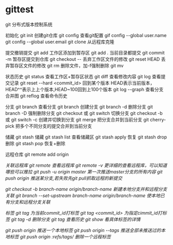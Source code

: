 # gittest
git 分布式版本控制系统

初始化
git init 创建git仓库
git config 查看git配置
gif config --global user.name <name>
git config --global user.email <email>
git clone <url> 从远程库克隆

提交撤销提交
git add <file1> <file2>工作区添加到暂存区
git add . 当前目录都提交
git commit -m <message> 暂存区提交到仓库
git checkout -- <file> 丢弃工作区文件的修改
git reset HEAD <file> 丢弃暂存区文件的修改
git rm <file> 删除文件，加-f强制删除
git mv <name1> <name2>

状态历史
git status 查看工作区+暂存区状态
git diff 查看修改内容
git log 查看提交记录
git reset --hard <commit_id> 回到某个版本 HEAD表示当前版本，HEAD^^表示上上个版本,HEAD~100回到上100个版本
git log --graph 查看分支合并图
git reflog 查看命令历史

分支
git branch 查看分支
git branch <dev> 创建分支
git branch -d <dev> 删除分支
git branch -D <name> 强制删除分支
git checkout <dev> 或 git switch <dev> 切换分支
git checkout -b <dev> 或 git switch -c <dev> 创建并切换到分支
git merge <dev> 把分支合并到当前分支
git cherry-pick <c commit-id> <d commit-id> 把多个不同分支的提交合并到当前分支

储藏
git stash 储藏
git stash list 查看储藏区
git stash apply 恢复
git stash drop 删除
git stash pop 恢复+删除

远程仓库
git remote add origin <address> 关联远程库
git remote 查看远程库
git remote -v 更详细的查看远程库，可以知道哪些可以推拉
git push -u origin master 第一次推送master分支的所有内容
git push origin <branch-name> 推送某分支,若失败先git pull抓取远程的新提交

git checkout -b branch-name origin/branch-name 新建本地分支并和远程分支关联
git branch --set-upstream branch-name origin/branch-name 使本地已有分支和远程分支关联

标签
git tag <tagname> 为当前commit_id打标签
git tag <tagname> <commit_id> 为指定cimmit_id打标签
git tag -d <tagname> 删除分支
git tag 查看历史
git show <tagname> 看具体标签的详情

git push origin <tagname> 推送一个本地标签
git push origin --tags 推送全部未推送过的本地标签
git push origin :refs/tags/<tagname> 删除一个远程标签